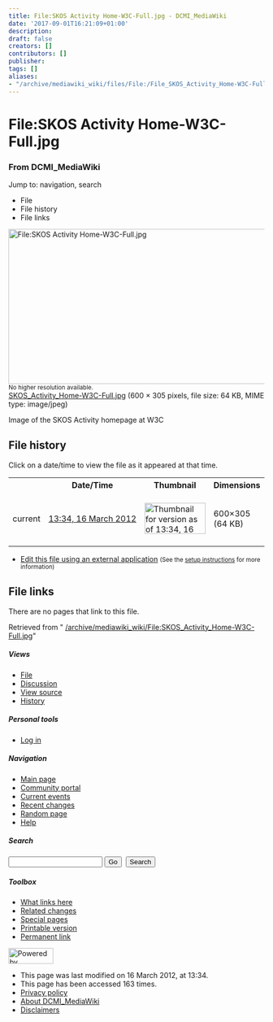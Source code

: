 ```yaml
---
title: File:SKOS Activity Home-W3C-Full.jpg - DCMI_MediaWiki
date: '2017-09-01T16:21:09+01:00'
description: 
draft: false
creators: []
contributors: []
publisher: 
tags: []
aliases:
- "/archive/mediawiki_wiki/files/File:/File_SKOS_Activity_Home-W3C-Full.jpg.html"
---
```


<a id="top"></a>
# File:SKOS Activity Home-W3C-Full.jpg

### From DCMI\_MediaWiki

Jump to: navigation, search
<!-- start content -->
- File
- File history
- File links

 [<img alt="File:SKOS Activity Home-W3C-Full.jpg" src="/images/4/45/SKOS_Activity_Home-W3C-Full.jpg" width="600" height="305">](/archive/mediawiki_wiki/files/SKOS_Activity_Home-W3C-Full.jpg)  
<small>No higher resolution available.</small>  
 [SKOS\_Activity\_Home-W3C-Full.jpg](/images/4/45/SKOS_Activity_Home-W3C-Full.jpg)‎ (600 × 305 pixels, file size: 64 KB, MIME type: image/jpeg)

Image of the SKOS Activity homepage at W3C

<!-- 
NewPP limit report
Preprocessor node count: 1/1000000
Post-expand include size: 0/2097152 bytes
Template argument size: 0/2097152 bytes
Expensive parser function count: 0/100
-->
## File history

Click on a date/time to view the file as it appeared at that time.

<table class="wikitable filehistory">
  <tr>
    <td></td>
    <th>Date/Time</th>
    <th>Thumbnail</th>
    <th>Dimensions</th>
    <th>User</th>
    <th>Comment</th>
  </tr>
  <tr>
    <td>current</td>
    <td class="filehistory-selected" style="white-space: nowrap;"><a href="/archive/mediawiki_wiki/files/SKOS_Activity_Home-W3C-Full.jpg">13:34, 16 March 2012</a></td>
    <td><a href="/images/4/45/SKOS_Activity_Home-W3C-Full.jpg"><img alt="Thumbnail for version as of 13:34, 16 March 2012" src="/images/4/45/SKOS_Activity_Home-W3C-Full.jpg" width="120" height="61"></a></td>
    <td>600×305 <span style="white-space: nowrap;">(64 KB)</span>
    </td>
    <td>
      <a href="/index.php?title=User:StuartSutton&amp;action=edit&amp;redlink=1" class="new mw-userlink" title="User:StuartSutton (page does not exist)">StuartSutton</a> <span style="white-space: nowrap;"> <span class="mw-usertoollinks">(<a href="/index.php?title=User_talk:StuartSutton&amp;action=edit&amp;redlink=1" class="new" title="User talk:StuartSutton (page does not exist)">Talk</a> | <a href="/index.php/Special:Contributions/StuartSutton" title="Special:Contributions/StuartSutton">contribs</a>)</span></span>
    </td>
    <td> <span class="comment">(Image of the SKOS Activity homepage at W3C)</span>
    </td>
  </tr>
</table>

  

- [Edit this file using an external application](/index.php?title=File:SKOS_Activity_Home-W3C-Full.jpg&action=edit&externaledit=true&mode=file "File:SKOS Activity Home-W3C-Full.jpg") <small>(See the <a href="http://www.mediawiki.org/wiki/Manual:External_editors" class="external text" rel="nofollow">setup instructions</a> for more information)</small>

## File links

There are no pages that link to this file.

Retrieved from " [/archive/mediawiki_wiki/File:SKOS\_Activity\_Home-W3C-Full.jpg](/archive/mediawiki_wiki/files/File:/File:SKOS_Activity_Home-W3C-Full.jpg.html)"

<!-- end content -->

##### Views

- [File](/archive/mediawiki_wiki/files/File:/File:SKOS_Activity_Home-W3C-Full.jpg.html "View the file page [c]")
- [Discussion](/index.php?title=File_talk:SKOS_Activity_Home-W3C-Full.jpg&action=edit&redlink=1 "Discussion about the content page [t]")
- [View source](/index.php?title=File:SKOS_Activity_Home-W3C-Full.jpg&action=edit "This page is protected.
You can view its source [e]")
- [History](/index.php?title=File:SKOS_Activity_Home-W3C-Full.jpg&action=history "Past revisions of this page [h]")

##### Personal tools

- [Log in](/index.php?title=Special:UserLogin&returnto=File:SKOS_Activity_Home-W3C-Full.jpg "You are encouraged to log in; however, it is not mandatory [o]")

<script type="text/javascript"> if (window.isMSIE55) fixalpha(); </script>

##### Navigation

- [Main page](/index.php/Main_Page "Visit the main page [z]")
- [Community portal](/index.php/DCMI_MediaWiki:Community_portal "About the project, what you can do, where to find things")
- [Current events](/index.php/DCMI_MediaWiki:Current_events "Find background information on current events")
- [Recent changes](/index.php/Special:RecentChanges "The list of recent changes in the wiki [r]")
- [Random page](/index.php/Special:Random "Load a random page [x]")
- [Help](/index.php/Help:Contents "The place to find out")

##### <label for="searchInput">Search</label>

<form action="/index.php" id="searchform">
				<input type="hidden" name="title" value="Special:Search">
				<input id="searchInput" title="Search DCMI_MediaWiki" accesskey="f" type="search" name="search">
				<input type="submit" name="go" class="searchButton" id="searchGoButton" value="Go" title="Go to a page with this exact name if exists"> 
				<input type="submit" name="fulltext" class="searchButton" id="mw-searchButton" value="Search" title="Search the pages for this text">
			</form>

##### Toolbox

- [What links here](/index.php/Special:WhatLinksHere/File:SKOS_Activity_Home-W3C-Full.jpg "List of all wiki pages that link here [j]")
- [Related changes](/index.php/Special:RecentChangesLinked/File:SKOS_Activity_Home-W3C-Full.jpg "Recent changes in pages linked from this page [k]")
- [Special pages](/index.php/Special:SpecialPages "List of all special pages [q]")
- [Printable version](/index.php?title=File:SKOS_Activity_Home-W3C-Full.jpg&printable=yes "Printable version of this page [p]")
- [Permanent link](/index.php?title=File:SKOS_Activity_Home-W3C-Full.jpg&oldid=2912 "Permanent link to this revision of the page")

<!-- end of the left (by default at least) column -->

 [<img src="/skins/common/images/poweredby_mediawiki_88x31.png" height="31" width="88" alt="Powered by MediaWiki">](http://www.mediawiki.org/)

- This page was last modified on 16 March 2012, at 13:34.
- This page has been accessed 163 times.
- [Privacy policy](/index.php/DCMI_MediaWiki:Privacy_policy "DCMI MediaWiki:Privacy policy")
- [About DCMI\_MediaWiki](/index.php/DCMI_MediaWiki:About "DCMI MediaWiki:About")
- [Disclaimers](/index.php/DCMI_MediaWiki:General_disclaimer "DCMI MediaWiki:General disclaimer")

<script>if (window.runOnloadHook) runOnloadHook();</script><!-- Served in 0.465 secs. -->
